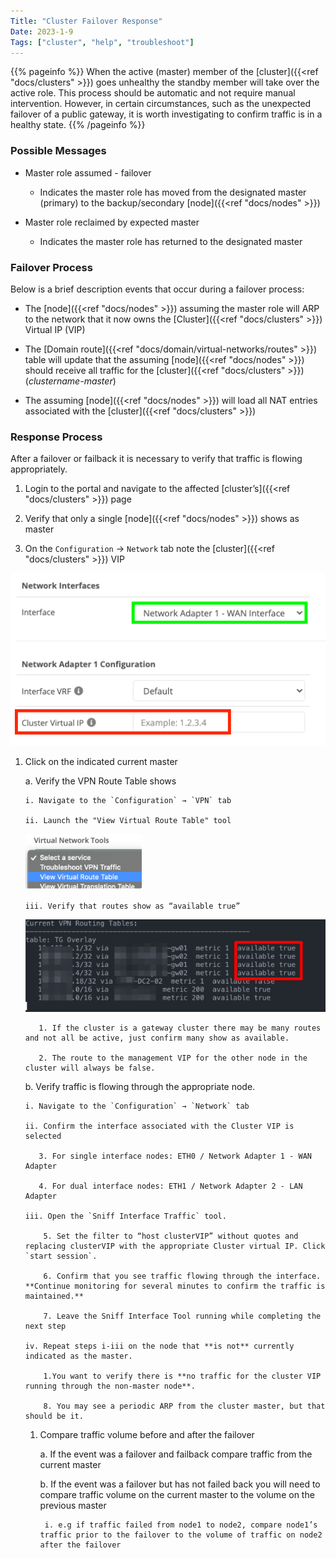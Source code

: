 ```yaml
---
Title: "Cluster Failover Response"
Date: 2023-1-9
Tags: ["cluster", "help", "troubleshoot"]
---
```


{{% pageinfo %}}
When the active (master) member of the [cluster]({{<ref "docs/clusters" >}}) goes unhealthy the standby member will take over the active role. This process should be automatic and not require manual intervention. However, in certain circumstances, such as the unexpected failover of a public gateway, it is worth investigating to confirm traffic is in a healthy state.
{{% /pageinfo %}}

### Possible Messages

- Master role assumed - failover

  - Indicates the master role has moved from the designated master (primary) to the backup/secondary [node]({{<ref "docs/nodes" >}})

- Master role reclaimed by expected master

  - Indicates the master role has returned to the designated master

### Failover Process

Below is a brief description events that occur during a failover process:

- The [node]({{<ref "docs/nodes" >}}) assuming the master role will ARP to the network that it now owns the [Cluster]({{<ref "docs/clusters" >}}) Virtual IP (VIP)

- The [Domain route]({{<ref "docs/domain/virtual-networks/routes" >}}) table will update that the assuming [node]({{<ref "docs/nodes" >}}) should receive all traffic for the [cluster]({{<ref "docs/clusters" >}}) (_clustername-master_)

- The assuming [node]({{<ref "docs/nodes" >}}) will load all NAT entries associated with the [cluster]({{<ref "docs/clusters" >}})

### Response Process

After a failover or failback it is necessary to verify that traffic is flowing appropriately.

1. Login to the portal and navigate to the affected [cluster’s]({{<ref "docs/clusters" >}}) page

2. Verify that only a single [node]({{<ref "docs/nodes" >}}) shows as master

3. On the `Configuration` → `Network` tab note the [cluster]({{<ref "docs/clusters" >}}) VIP

![img](cluster-virtual-ip2.png)

1.  Click on the indicated current master

    a. Verify the VPN Route Table shows

        i. Navigate to the `Configuration` → `VPN` tab

        ii. Launch the "View Virtual Route Table" tool

      ![img](virtual-network-tools.png)

        iii. Verify that routes show as “available true”

    ![img](routing-tables.png)

           1. If the cluster is a gateway cluster there may be many routes and not all be active, just confirm many show as available.

           2. The route to the management VIP for the other node in the cluster will always be false.

    b. Verify traffic is flowing through the appropriate node.

        i. Navigate to the `Configuration` → `Network` tab

        ii. Confirm the interface associated with the Cluster VIP is selected

           3. For single interface nodes: ETH0 / Network Adapter 1 - WAN Adapter

           4. For dual interface nodes: ETH1 / Network Adapter 2 - LAN Adapter

        iii. Open the `Sniff Interface Traffic` tool.

            5. Set the filter to “host clusterVIP” without quotes and replacing clusterVIP with the appropriate Cluster virtual IP. Click `start session`.

            6. Confirm that you see traffic flowing through the interface. **Continue monitoring for several minutes to confirm the traffic is maintained.**

            7. Leave the Sniff Interface Tool running while completing the next step

        iv. Repeat steps i-iii on the node that **is not** currently indicated as the master.

            1.You want to verify there is **no traffic for the cluster VIP running through the non-master node**.

            8. You may see a periodic ARP from the cluster master, but that should be it.

    1. Compare traffic volume before and after the failover

        a. If the event was a failover and failback compare traffic from the current master

        b. If the event was a failover but has not failed back you will need to compare traffic volume on the current master to the volume on the previous master

            i. e.g if traffic failed from node1 to node2, compare node1’s traffic prior to the failover to the volume of traffic on node2 after the failover

